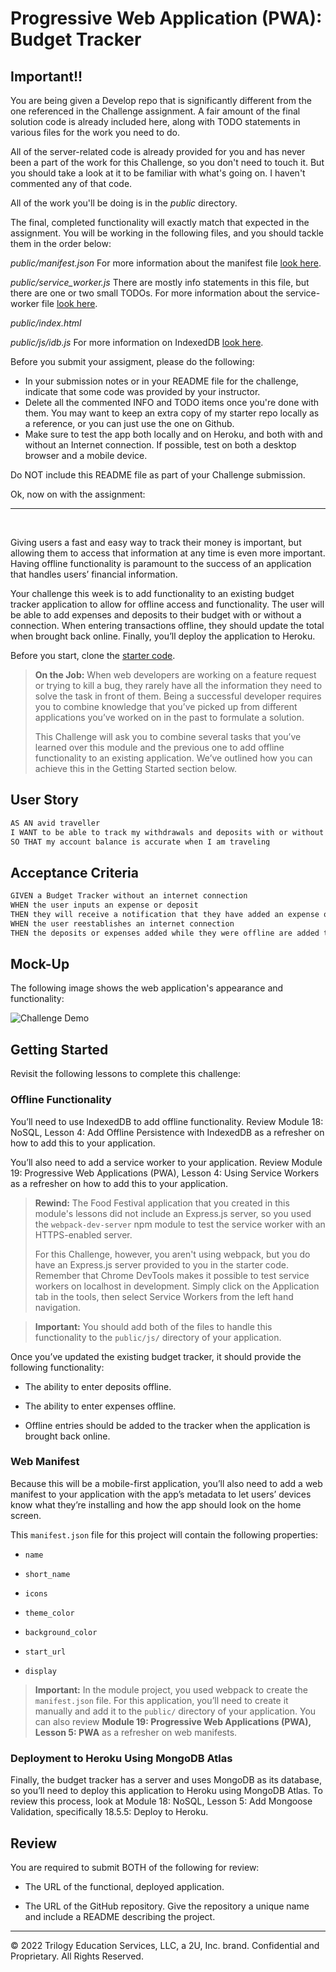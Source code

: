 # Progressive Web Application (PWA): Budget Tracker

## Important!!

You are being given a Develop repo that is significantly different from the one referenced in the Challenge assignment. A fair amount of the final solution code is already included here, along with TODO statements in various files for the work you need to do.

All of the server-related code is already provided for you and has never been a part of the work for this Challenge, so you don't need to touch it. But you should take a look at it to be familiar with what's going on. I haven't commented any of that code.

All of the work you'll be doing is in the _public_ directory.

The final, completed functionality will exactly match that expected in the assignment. You will be working in the following files, and you should tackle them in the order below:

_public/manifest.json_
For more information about the manifest file [look here](/info/manifest/README.md).

_public/service_worker.js_
There are mostly info statements in this file, but there are one or two small TODOs. For more information about the service-worker file [look here](/info/service_worker/README.md).

_public/index.html_

_public/js/idb.js_
For more information on IndexedDB [look here](/info/indexed_db/README.md).

Before you submit your assigment, please do the following:

- In your submission notes or in your README file for the challenge, indicate that some code was provided by your instructor.
- Delete all the commented INFO and TODO items once you're done with them. You may want to keep an extra copy of my starter repo locally as a reference, or you can just use the one on Github.
- Make sure to test the app both locally and on Heroku, and both with and without an Internet connection. If possible, test on both a desktop browser and a mobile device.

Do NOT include this README file as part of your Challenge submission.

Ok, now on with the assignment:

---

<br/>

Giving users a fast and easy way to track their money is important, but allowing them to access that information at any time is even more important. Having offline functionality is paramount to the success of an application that handles users’ financial information.

Your challenge this week is to add functionality to an existing budget tracker application to allow for offline access and functionality. The user will be able to add expenses and deposits to their budget with or without a connection. When entering transactions offline, they should update the total when brought back online. Finally, you’ll deploy the application to Heroku.

Before you start, clone the [starter code](https://github.com/coding-boot-camp/symmetrical-bassoon).

> **On the Job:** When web developers are working on a feature request or trying to kill a bug, they rarely have all the information they need to solve the task in front of them. Being a successful developer requires you to combine knowledge that you’ve picked up from different applications you’ve worked on in the past to formulate a solution.
>
> This Challenge will ask you to combine several tasks that you’ve learned over this module and the previous one to add offline functionality to an existing application. We’ve outlined how you can achieve this in the Getting Started section below.

## User Story

```md
AS AN avid traveller
I WANT to be able to track my withdrawals and deposits with or without a data/internet connection
SO THAT my account balance is accurate when I am traveling
```

## Acceptance Criteria

```md
GIVEN a Budget Tracker without an internet connection
WHEN the user inputs an expense or deposit
THEN they will receive a notification that they have added an expense or deposit
WHEN the user reestablishes an internet connection
THEN the deposits or expenses added while they were offline are added to their transaction history and their totals are updated
```

## Mock-Up

The following image shows the web application's appearance and functionality:

![Challenge Demo](./Assets/19-pwa-homework-demo-01.png)

## Getting Started

Revisit the following lessons to complete this challenge:

### Offline Functionality

You’ll need to use IndexedDB to add offline functionality. Review Module 18: NoSQL, Lesson 4: Add Offline Persistence with IndexedDB as a refresher on how to add this to your application.

You’ll also need to add a service worker to your application. Review Module 19: Progressive Web Applications (PWA), Lesson 4: Using Service Workers as a refresher on how to add this to your application.

> **Rewind:** The Food Festival application that you created in this module's lessons did not include an Express.js server, so you used the `webpack-dev-server` npm module to test the service worker with an HTTPS-enabled server.
>
> For this Challenge, however, you aren't using webpack, but you do have an Express.js server provided to you in the starter code. Remember that Chrome DevTools makes it possible to test service workers on localhost in development. Simply click on the Application tab in the tools, then select Service Workers from the left hand navigation.

> **Important:** You should add both of the files to handle this functionality to the `public/js/` directory of your application.

Once you’ve updated the existing budget tracker, it should provide the following functionality:

- The ability to enter deposits offline.

- The ability to enter expenses offline.

- Offline entries should be added to the tracker when the application is brought back online.

### Web Manifest

Because this will be a mobile-first application, you’ll also need to add a web manifest to your application with the app’s metadata to let users’ devices know what they’re installing and how the app should look on the home screen.

This `manifest.json` file for this project will contain the following properties:

- `name`

- `short_name`

- `icons`

- `theme_color`

- `background_color`

- `start_url`

- `display`

> **Important:** In the module project, you used webpack to create the `manifest.json` file. For this application, you’ll need to create it manually and add it to the `public/` directory of your application. You can also review **Module 19: Progressive Web Applications (PWA), Lesson 5: PWA** as a refresher on web manifests.

### Deployment to Heroku Using MongoDB Atlas

Finally, the budget tracker has a server and uses MongoDB as its database, so you’ll need to deploy this application to Heroku using MongoDB Atlas. To review this process, look at Module 18: NoSQL, Lesson 5: Add Mongoose Validation, specifically 18.5.5: Deploy to Heroku.

## Review

You are required to submit BOTH of the following for review:

- The URL of the functional, deployed application.

- The URL of the GitHub repository. Give the repository a unique name and include a README describing the project.

---

© 2022 Trilogy Education Services, LLC, a 2U, Inc. brand. Confidential and Proprietary. All Rights Reserved.
